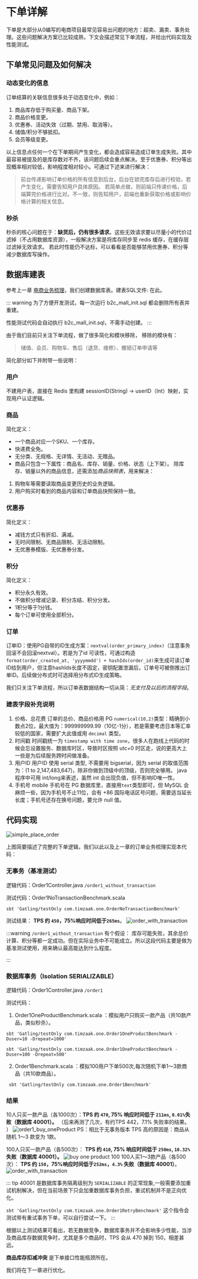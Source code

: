 # 下单详解
下单是大部分从0编写的电商项目最常见容易出问题的地方：超卖、漏卖、事务处理。这些问题解决方案已比较成熟，下文会描述常见下单流程，并给出代码实现及性能测试。

## 下单常见问题及如何解决
### 动态变化的信息
订单结算的关联信息很多处于动态变化中，例如：
1. 商品库存低于购买量、商品下架。
2. 商品价格变更。
3. 优惠券、活动失效（过期、禁用、取消等）。
4. 储值/积分不够抵扣。
5. 会员等级变更。

以上信息点任何一个在下单期间产生变化，都会造成容易造成订单生成失败。其中最容易被提及的是库存数对不齐，该问题后续会重点解决。至于优惠券、积分等出现概率相对较低，影响程度相对较小。可通过下述来进行解决：
> 前台传递影响订单价格的所有信息到后台，后台在锁完库存后进行校验，若产生变化，需要告知用户具体原因。
> 若简单点做，则前端只传递价格，后端算完价格进行比对。不一致，则告知用户，前端也重新获取价格或影响价格计算的相关信息。

### 秒杀
秒杀的核心问题在于：**缺货后，仍有很多请求**。这些无效请求要以尽量小的代价过滤掉（不占用数据库资源），一般解决方案是将库存同步至 redis 缓存，在缓存层过滤掉无效请求。
若此时性能仍不达标，可以看看是否能够禁用优惠券、积分等减少数据库写操作。

## 数据库建表
参考上一章 [电商业务梳理](./01_database_table.md)，我们创建数据库表。建表SQL文件: <a v-bind:href='resourceSrc + "/b2c_mall_init.sql"'>在此</a>。

::: warning
为了方便开发测试，每一次运行 b2c_mall_init.sql 都会删除所有表并重建。

性能测试代码会自动执行 b2c_mall_init.sql，不需手动创建。
:::

由于我们目前只关注下单流程，做了很多简化和模块移除，
移除的模块有：
> 储值、会员、购物车、售后（退货、维修）、撤销订单申请等
 
简化部分如下并附带一些说明：
### 用户
不建用户表，直接在 Redis 里构建 sessionID(String) -> userID（Int）映射，实现用户认证逻辑。

### 商品
简化定义：
* 一个商品对应一个SKU、一个库存。
* 快递费全免。
* 无分类、无规格、无详情、无活动、无赠品。
* 商品只包含一下属性：商品名、库存、销量、价格、状态（上下架）。
除库存、销量以外的商品信息，还需添加*商品快照表*，用来解决：
1. 购物车等需要读取商品变更历史的业务逻辑。
2. 用户购买时看到的商品内容和订单商品快照保持一致。

### 优惠券
简化定义：
* 减钱方式只有折扣、满减。
* 无时间限制、无商品限制、无活动限制。
* 无优惠券模版、无优惠券分发。

### 积分
简化定义：
* 积分永久有效。
* 不做积分增减记录、积分冻结、积分分发。
* 1积分等于1分钱。
* 每个订单可使用全部积分。

### 订单
订单ID：使用PG自带的ID生成方案：`nextval(order_primary_index)`（注意事务回滚不会回滚nextval）。若是为了id 可读性，可通过构造`format(order_created_at, 'yyyymmdd') + hashIds(order_id)`来生成可读订单ID给到用户，但注意hashIds长度不固定，密钥配置泄漏后，订单号可被倒推出订单ID。后续做分布式时可选择用分布式ID生成策略。

我们只关注下单流程，所以订单表数据结构一切从简：*无支付及以后的流程字段*。

### 建表字段补充说明
1. 价格、总花费
订单的总价、商品价格用 PG `numerical(10,2)`类型：精确到小数点2位，最大值为：999999999.99（10亿-1分），若是需要考虑日本等汇率较低的国家，需要扩大此值或用 `decimal` 类型。
2. 时间戳
时间戳统一为 `timestamp with time zone`，很多人在跑线上代码的时候会忘设置服务、数据库时区，导致时区按照 utc+0 时区走，说的更高大上一些是为后续服务跨时间做准备。
3. 用户ID
用户ID 使用 serial 类型, 不需要用 bigserial，因为 serial 的取值范围为：(1 to 2,147,483,647)，除非你做到顶级中的顶级，否则完全够用。 java 程序中可用 int/long来表述，虽然 int 会出现负值，但不影响ID唯一性。
4. 手机号
mobile 手机号在 PG 数据库里，直接用`text`类型即可，但 MySQL 会麻烦一些，因为手机号不止11位，会有 +86 国际电话区号问题，需要适当延长长度；手机号还存在换号问题，要允许 null 值。



## 代码实现

![simple_place_order](/img/simple_place_order.jpg)

上图简要描述了完整的下单逻辑，我们以此以及上一章的订单业务梳理实现本代码：
### 无事务（基准测试）
逻辑代码：<a v-bind:href="codeSrc + '/controller/Order1Controller.java'">Order1Controller.java</a> `/order1_without_transaction`

测试代码：<a v-bind:href="benchSrc + '/one/Order1NoTransactionBenchmark.scala'">Order1NoTransactionBenchmark.scala</a>

```shell
sbt 'Gatling/testOnly com.timzaak.one.OrderNoTransactionBenchmark'
```

测试结果： **TPS 约 `450`，75%响应时间低于`265ms`**。
![order_with_transaction](/img/order1_no_transaction.jpg)

:::warning
`/order1_without_transaction` 有个假设： 库存可能失败，其余总价计算、积分等都一定成功。但在实际业务中不可能成立。所以这段代码主要是做为基准测试使用，用来确认最高能达到什么程度。

:::

### 数据库事务（Isolation SERIALIZABLE）
逻辑代码：<a v-bind:href="codeSrc + '/controller/Order1Controller.java'">Order1Controller.java</a> `/order1`

测试代码：
1. <a v-bind:href="benchSrc + '/one/Order1OneProductBenchmark.scala'">Order1OneProductBenchmark.scala</a> ：模拟用户只购买一款产品（共10款产品，类似秒杀）。

```shell
sbt 'Gatling/testOnly com.timzaak.one.Order1OneProductBenchmark -Duser=10 -Drepeat=1000'

sbt 'Gatling/testOnly com.timzaak.one.Order1OneProductBenchmark -Duser=100 -Drepeat=500'

```

2. <a v-bind:href="benchSrc + '/one/Order1Benchmark.scala'">Order1Benchmark.scala</a> ：模拟100用户下单500次,每次随机下单1～3款商品（共10款商品）。

```shell
 sbt 'Gatling/testOnly com.timzaak.one.Order1Benchmark'
```

### 结果

10人只买一款产品（各1000次）：**TPS 约 `470`, 75% 响应时间低于 `211ms`, `0.01%`失败（数据库 40001）。** （后来再测了几次，有约TPS 442，7.1% 失败率的结果。 ）
![order1_buy_oneProduct](/img/order1_buy_oneProduct.png)
PS：相比于无事务版本 TPS 高的原因是：商品从随机 1～3 款变为 1款。

100人只买一款产品（各500次）： **TPS 约 `410`, 75% 响应时间低于 `250ms`, `10.32%`失败（数据库 40001）。**
![buy one product 100](/img/order1_buy_one_product_100.png)
100人买1～3款产品（各500次）： **TPS 约 `150`，75%响应时间低于`252ms`，`4.3%` 失败（数据库 40001）**。
![order_with_transaction](/img/order1_transaction.jpg)

::: tip
40001 是数据库事务隔离级别为 `SERIALIZABLE` 的正常现象,一般需要添加重试机制解决，但在当前场景下只会加重数据库事务负担，重试机制并不是正向优化。

`sbt 'Gatling/testOnly com.timzaak.one.Order1RetryBenchmark'` 这个指令会测试带有重试事务下单，可以自行尝试一下。
:::

根据以上测试结果可看出，若无数据竞争，数据库事务并不会影响多少性能，当涉及商品库存数据竞争时，尤其是多个商品时，TPS 会从 470 掉到 150，相差甚远。

**商品库存扣减冲突** 是下单接口性能瓶颈所在。

我们将在下一章进行优化。
